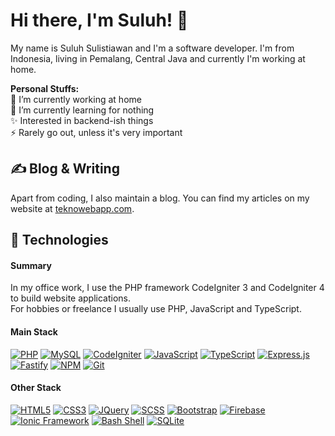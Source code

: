 # Hi there, I'm Suluh! &#x1F44B;

My name is Suluh Sulistiawan and I'm a software developer. I'm from Indonesia, living in Pemalang, Central Java and currently I'm working at home.

**Personal Stuffs:**<br />
&#x1F52D; I’m currently working at home<br />
&#x1F331; I’m currently learning for nothing<br />
&#x2728; Interested in backend-ish things<br />
&#x26A1; Rarely go out, unless it's very important

## &#x270d; Blog & Writing

Apart from coding, I also maintain a blog. You can find my articles on my website at [teknowebapp.com](https://www.teknowebapp.com/profile/4).

## &#x1F527; Technologies

#### Summary

In my office work, I use the PHP framework CodeIgniter 3 and CodeIgniter 4 to build website applications.<br />
For hobbies or freelance I usually use PHP, JavaScript and TypeScript.

#### Main Stack

[![PHP](https://img.shields.io/badge/PHP-%238993be?style=for-the-badge&logoColor=white&logo=php)](https://www.php.net/)
[![MySQL](https://img.shields.io/badge/MySQL-%2300758F?style=for-the-badge&logoColor=white&logo=mysql)](https://www.mysql.com/)
[![CodeIgniter](https://img.shields.io/badge/CodeIgniter-%23dd4814?style=for-the-badge&logoColor=white&logo=codeigniter)](https://codeigniter.com/)
[![JavaScript](https://img.shields.io/badge/JavaScript-%23f0db4f?style=for-the-badge&logoColor=white&logo=javascript)](https://www.javascript.com/)
[![TypeScript](https://img.shields.io/badge/TypeScript-%23007acc?style=for-the-badge&logoColor=white&logo=typescript)](https://www.typescriptlang.org/)
[![Express.js](https://img.shields.io/badge/Express.js-%23404d59?&style=for-the-badge&logoColor=white&logo=express)](https://expressjs.com/)
[![Fastify](https://img.shields.io/badge/Fastify-%23202020?style=for-the-badge&logoColor=white&logo=fastify)](https://www.fastify.io/)
[![NPM](https://img.shields.io/badge/NPM-%23FFFFFF?style=for-the-badge&logoColor=white&logo=npm)](https://www.npmjs.com/)
[![Git](https://img.shields.io/badge/Git-%23f34f29?style=for-the-badge&logoColor=white&logo=git)](https://git-scm.com/)

#### Other Stack

[![HTML5](https://img.shields.io/badge/HTML5-%23e34c26?style=for-the-badge&logoColor=white&logo=html5)](https://developer.mozilla.org/en-US/docs/Glossary/HTML5)
[![CSS3](https://img.shields.io/badge/CSS3-%23264de4?style=for-the-badge&logoColor=white&logo=css3)](https://developer.mozilla.org/en-US/docs/Web/CSS)
[![JQuery](https://img.shields.io/badge/JQuery-%230769ad?style=for-the-badge&logoColor=white&logo=jquery)](https://jquery.com/)
[![SCSS](https://img.shields.io/badge/SCSS-%23c69?style=for-the-badge&logoColor=white&logo=sass)](https://sass-lang.com/)
[![Bootstrap](https://img.shields.io/badge/Bootstrap-%23563d7c?style=for-the-badge&logoColor=white&logo=bootstrap)](https://getbootstrap.com/)
[![Firebase](https://img.shields.io/badge/Firebase-%23FFA611?style=for-the-badge&logoColor=white&logo=firebase)](https://firebase.google.com/)
[![Ionic Framework](https://img.shields.io/badge/Ionic-%23498AFF?style=for-the-badge&logoColor=white&logo=ionic)](https://ionicframework.com/)
[![Bash Shell](https://img.shields.io/badge/Bash-%234eaa25?style=for-the-badge&logoColor=white&logo=gnu-bash)](https://www.gnu.org/software/bash/)
[![SQLite](https://img.shields.io/badge/SQLite-blue?style=for-the-badge&logoColor=white&logo=sqlite)](https://www.sqlite.org/)

<!--
## &#x1F919; Connect With Me
[![Facebook](https://img.shields.io/badge/Facebook-%234267B2.svg?&style=for-the-badge&logo=facebook&logoColor=white)](https://www.facebook.com/suluh.sulistiawan)
[![Instagram](https://img.shields.io/badge/Instagram-%238a3ab9.svg?&style=for-the-badge&logo=instagram&logoColor=white)](https://www.instagram.com/suluh_s)
[![Twitter](https://img.shields.io/badge/Twitter-%2300acee.svg?&style=for-the-badge&logo=twitter&logoColor=white)](https://www.twitter.com/suluh_s)
[![Telegram](https://img.shields.io/badge/Telegram-%230088cc.svg?&style=for-the-badge&logo=telegram&logoColor=white)](https://t.me/suluh_s)
-->

<!--
## &#x1f4c8; GitHub Stats
<a href="https://github.com/sooluh">
  <img align="center" src="https://github-readme-stats.vercel.app/api/top-langs/?username=sooluh&layout=compact&hide_border=true&theme=dark" />
</a>
<a href="https://github.com/sooluh">
  <img align="center" src="https://github-readme-stats.vercel.app/api?username=sooluh&count_private=true&show_icons=true&hide_border=true&custom_title=My%20Github%20Stats&include_all_commits=true&hide=issues&theme=dark" alt="sooluh's GitHub Stats" />
</a>
-->
